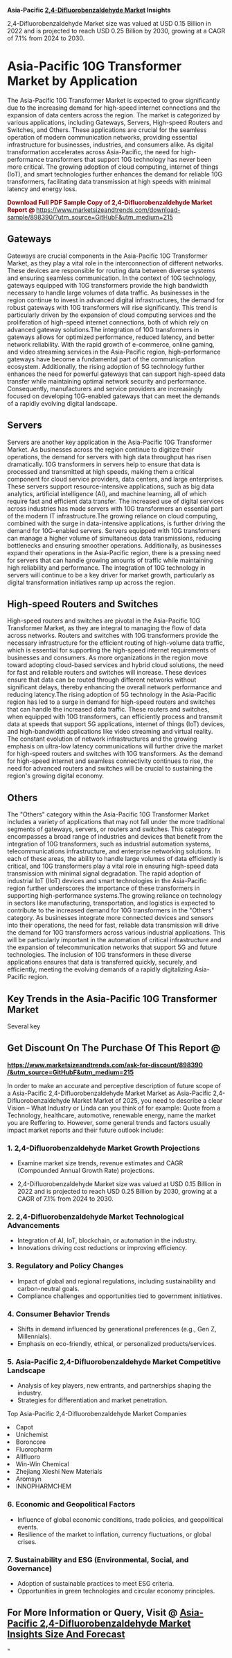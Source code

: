 <p><strong>Asia-Pacific&nbsp;<a href=""https://www.marketsizeandtrends.com/download-sample/898390/&amp;utm_source=GitHubF&amp;utm_medium=215"">2,4-Difluorobenzaldehyde Market</a> Insights</strong></p><p>2,4-Difluorobenzaldehyde Market size was valued at USD 0.15 Billion in 2022 and is projected to reach USD 0.25 Billion by 2030, growing at a CAGR of 7.1% from 2024 to 2030.</p><p><h1>Asia-Pacific 10G Transformer Market by Application</h1><p>The Asia-Pacific 10G Transformer Market is expected to grow significantly due to the increasing demand for high-speed internet connections and the expansion of data centers across the region. The market is categorized by various applications, including Gateways, Servers, High-speed Routers and Switches, and Others. These applications are crucial for the seamless operation of modern communication networks, providing essential infrastructure for businesses, industries, and consumers alike. As digital transformation accelerates across Asia-Pacific, the need for high-performance transformers that support 10G technology has never been more critical. The growing adoption of cloud computing, internet of things (IoT), and smart technologies further enhances the demand for reliable 10G transformers, facilitating data transmission at high speeds with minimal latency and energy loss.<p><strong><span style="color: #800000;">Download Full PDF Sample Copy of 2,4-Difluorobenzaldehyde Market Report @</span>&nbsp;</strong><a href="https://www.marketsizeandtrends.com/download-sample/898390/?utm_source=GitHubF&amp;utm_medium=215" target="_blank">https://www.marketsizeandtrends.com/download-sample/898390/?utm_source=GitHubF&amp;utm_medium=215</a></p></p><h2>Gateways</h2><p>Gateways are crucial components in the Asia-Pacific 10G Transformer Market, as they play a vital role in the interconnection of different networks. These devices are responsible for routing data between diverse systems and ensuring seamless communication. In the context of 10G technology, gateways equipped with 10G transformers provide the high bandwidth necessary to handle large volumes of data traffic. As businesses in the region continue to invest in advanced digital infrastructures, the demand for robust gateways with 10G transformers will rise significantly. This trend is particularly driven by the expansion of cloud computing services and the proliferation of high-speed internet connections, both of which rely on advanced gateway solutions.The integration of 10G transformers in gateways allows for optimized performance, reduced latency, and better network reliability. With the rapid growth of e-commerce, online gaming, and video streaming services in the Asia-Pacific region, high-performance gateways have become a fundamental part of the communication ecosystem. Additionally, the rising adoption of 5G technology further enhances the need for powerful gateways that can support high-speed data transfer while maintaining optimal network security and performance. Consequently, manufacturers and service providers are increasingly focused on developing 10G-enabled gateways that can meet the demands of a rapidly evolving digital landscape.<h2>Servers</h2><p>Servers are another key application in the Asia-Pacific 10G Transformer Market. As businesses across the region continue to digitize their operations, the demand for servers with high data throughput has risen dramatically. 10G transformers in servers help to ensure that data is processed and transmitted at high speeds, making them a critical component for cloud service providers, data centers, and large enterprises. These servers support resource-intensive applications, such as big data analytics, artificial intelligence (AI), and machine learning, all of which require fast and efficient data transfer. The increased use of digital services across industries has made servers with 10G transformers an essential part of the modern IT infrastructure.The growing reliance on cloud computing, combined with the surge in data-intensive applications, is further driving the demand for 10G-enabled servers. Servers equipped with 10G transformers can manage a higher volume of simultaneous data transmissions, reducing bottlenecks and ensuring smoother operations. Additionally, as businesses expand their operations in the Asia-Pacific region, there is a pressing need for servers that can handle growing amounts of traffic while maintaining high reliability and performance. The integration of 10G technology in servers will continue to be a key driver for market growth, particularly as digital transformation initiatives ramp up across the region.<h2>High-speed Routers and Switches</h2><p>High-speed routers and switches are pivotal in the Asia-Pacific 10G Transformer Market, as they are integral to managing the flow of data across networks. Routers and switches with 10G transformers provide the necessary infrastructure for the efficient routing of high-volume data traffic, which is essential for supporting the high-speed internet requirements of businesses and consumers. As more organizations in the region move toward adopting cloud-based services and hybrid cloud solutions, the need for fast and reliable routers and switches will increase. These devices ensure that data can be routed through different networks without significant delays, thereby enhancing the overall network performance and reducing latency.The rising adoption of 5G technology in the Asia-Pacific region has led to a surge in demand for high-speed routers and switches that can handle the increased data traffic. These routers and switches, when equipped with 10G transformers, can efficiently process and transmit data at speeds that support 5G applications, internet of things (IoT) devices, and high-bandwidth applications like video streaming and virtual reality. The constant evolution of network infrastructures and the growing emphasis on ultra-low latency communications will further drive the market for high-speed routers and switches with 10G transformers. As the demand for high-speed internet and seamless connectivity continues to rise, the need for advanced routers and switches will be crucial to sustaining the region's growing digital economy.<h2>Others</h2><p>The "Others" category within the Asia-Pacific 10G Transformer Market includes a variety of applications that may not fall under the more traditional segments of gateways, servers, or routers and switches. This category encompasses a broad range of industries and devices that benefit from the integration of 10G transformers, such as industrial automation systems, telecommunications infrastructure, and enterprise networking solutions. In each of these areas, the ability to handle large volumes of data efficiently is critical, and 10G transformers play a vital role in ensuring high-speed data transmission with minimal signal degradation. The rapid adoption of industrial IoT (IIoT) devices and smart technologies in the Asia-Pacific region further underscores the importance of these transformers in supporting high-performance systems.The growing reliance on technology in sectors like manufacturing, transportation, and logistics is expected to contribute to the increased demand for 10G transformers in the "Others" category. As businesses integrate more connected devices and sensors into their operations, the need for fast, reliable data transmission will drive the demand for 10G transformers across various industrial applications. This will be particularly important in the automation of critical infrastructure and the expansion of telecommunication networks that support 5G and future technologies. The inclusion of 10G transformers in these diverse applications ensures that data is transferred quickly, securely, and efficiently, meeting the evolving demands of a rapidly digitalizing Asia-Pacific region.<h2>Key Trends in the Asia-Pacific 10G Transformer Market</h2><p>Several key</p><h2><strong>Get Discount On The Purchase Of This Report @&nbsp;</strong></h2><p><strong><a href=""https://www.marketsizeandtrends.com/ask-for-discount/898390/&amp;utm_source=GitHubF&amp;utm_medium=215"" target=""_blank"">https://www.marketsizeandtrends.com/ask-for-discount/898390<br />/&amp;utm_source=GitHubF&amp;utm_medium=215</a></strong></p><p>In order to make an accurate and perceptive description of future scope of a Asia-Pacific&nbsp;2,4-Difluorobenzaldehyde Market Market as Asia-Pacific&nbsp;2,4-Difluorobenzaldehyde Market Market of 2025, you need to describe a clear Vision &ndash; What Industry or Linda can you think of for example: Quote from a Technology, healthcare, automotive, renewable energy, name the market you are Reffering to. However, some general trends and factors usually impact market reports and their future outlook include:</p><h3>1.&nbsp;<strong>2,4-Difluorobenzaldehyde Market Growth Projections</strong></h3><ul><li>Examine market size trends, revenue estimates and CAGR (Compounded Annual Growth Rate) projections.</li><li><p>2,4-Difluorobenzaldehyde Market size was valued at USD 0.15 Billion in 2022 and is projected to reach USD 0.25 Billion by 2030, growing at a CAGR of 7.1% from 2024 to 2030.</p></li></ul><h3>2.&nbsp;<strong>2,4-Difluorobenzaldehyde Market Technological Advancements</strong></h3><ul><li>Integration of AI, IoT, blockchain, or automation in the industry.</li><li>Innovations driving cost reductions or improving efficiency.</li></ul><h3>3.&nbsp;<strong>Regulatory and Policy Changes</strong></h3><ul><li>Impact of global and regional regulations, including sustainability and carbon-neutral goals.</li><li>Compliance challenges and opportunities tied to government initiatives.</li></ul><h3>4.&nbsp;<strong>Consumer Behavior Trends</strong></h3><ul><li>Shifts in demand influenced by generational preferences (e.g., Gen Z, Millennials).</li><li>Emphasis on eco-friendly, ethical, or personalized products/services.</li></ul><h3>5.&nbsp;<strong>Asia-Pacific 2,4-Difluorobenzaldehyde Market Competitive Landscape</strong></h3><ul><li>Analysis of key players, new entrants, and partnerships shaping the industry.</li><li>Strategies for differentiation and market penetration.</li></ul><p data-pm-slice=""1 1 []"">Top Asia-Pacific 2,4-Difluorobenzaldehyde Market Companies</p><div data-test-id=""""><p><li>Capot</li><li> Unichemist</li><li> Boroncore</li><li> Fluoropharm</li><li> AIIfluoro</li><li> Win-Win Chemical</li><li> Zhejiang Xieshi New Materials</li><li> Aromsyn</li><li> INNOPHARMCHEM</li></p></div><h3>6.&nbsp;<strong>Economic and Geopolitical Factors</strong></h3><ul><li>Influence of global economic conditions, trade policies, and geopolitical events.</li><li>Resilience of the market to inflation, currency fluctuations, or global crises.</li></ul><h3>7.&nbsp;<strong>Sustainability and ESG (Environmental, Social, and Governance)</strong></h3><ul><li>Adoption of sustainable practices to meet ESG criteria.</li><li>Opportunities in green technologies and circular economy principles.</li></ul><h2><strong>For More Information or Query, Visit @&nbsp;</strong><a href=""https://www.verifiedmarketreports.com/product/2-4-difluorobenzaldehyde-market/"" target=""_blank"">Asia-Pacific 2,4-Difluorobenzaldehyde Market Insights Size And Forecast</a></h2>"
